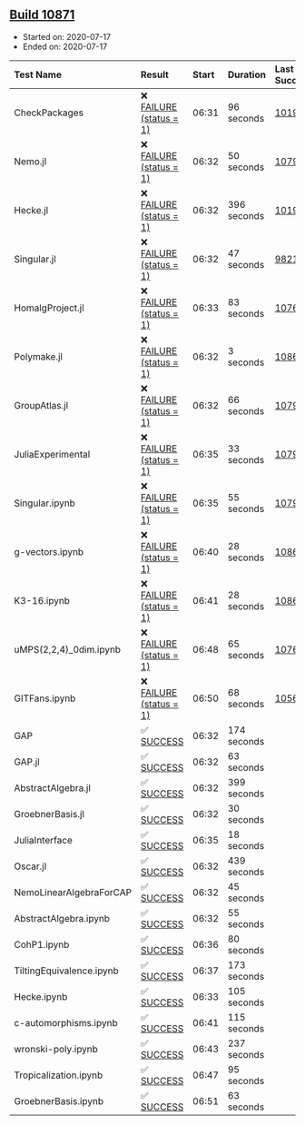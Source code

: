 ## [Build 10871](https://oscarci.mathematik.uni-kl.de/job/oscar/10871/)

* Started on: 2020-07-17
* Ended on: 2020-07-17

| Test Name    | Result | Start | Duration | Last Success | First Failure |
|:-------------|:-------|:------|:---------|:-------------|:--------------|
| CheckPackages | ❌ [FAILURE (status = 1)](https://oscarci.mathematik.uni-kl.de/job/oscar/10871/artifact/logs/build-10871/CheckPackages.log) | 06:31 | 96 seconds | [10197](https://oscarci.mathematik.uni-kl.de/job/oscar/10197/) | [10198](https://oscarci.mathematik.uni-kl.de/job/oscar/10198/) |
| Nemo.jl | ❌ [FAILURE (status = 1)](https://oscarci.mathematik.uni-kl.de/job/oscar/10871/artifact/logs/build-10871/Nemo.jl.log) | 06:32 | 50 seconds | [10790](https://oscarci.mathematik.uni-kl.de/job/oscar/10790/) | [10791](https://oscarci.mathematik.uni-kl.de/job/oscar/10791/) |
| Hecke.jl | ❌ [FAILURE (status = 1)](https://oscarci.mathematik.uni-kl.de/job/oscar/10871/artifact/logs/build-10871/Hecke.jl.log) | 06:32 | 396 seconds | [10197](https://oscarci.mathematik.uni-kl.de/job/oscar/10197/) | [10198](https://oscarci.mathematik.uni-kl.de/job/oscar/10198/) |
| Singular.jl | ❌ [FAILURE (status = 1)](https://oscarci.mathematik.uni-kl.de/job/oscar/10871/artifact/logs/build-10871/Singular.jl.log) | 06:32 | 47 seconds | [9821](https://oscarci.mathematik.uni-kl.de/job/oscar/9821/) | [9822](https://oscarci.mathematik.uni-kl.de/job/oscar/9822/) |
| HomalgProject.jl | ❌ [FAILURE (status = 1)](https://oscarci.mathematik.uni-kl.de/job/oscar/10871/artifact/logs/build-10871/HomalgProject.jl.log) | 06:33 | 83 seconds | [10765](https://oscarci.mathematik.uni-kl.de/job/oscar/10765/) | [10766](https://oscarci.mathematik.uni-kl.de/job/oscar/10766/) |
| Polymake.jl | ❌ [FAILURE (status = 1)](https://oscarci.mathematik.uni-kl.de/job/oscar/10871/artifact/logs/build-10871/Polymake.jl.log) | 06:32 | 3 seconds | [10862](https://oscarci.mathematik.uni-kl.de/job/oscar/10862/) | [10863](https://oscarci.mathematik.uni-kl.de/job/oscar/10863/) |
| GroupAtlas.jl | ❌ [FAILURE (status = 1)](https://oscarci.mathematik.uni-kl.de/job/oscar/10871/artifact/logs/build-10871/GroupAtlas.jl.log) | 06:32 | 66 seconds | [10790](https://oscarci.mathematik.uni-kl.de/job/oscar/10790/) | [10791](https://oscarci.mathematik.uni-kl.de/job/oscar/10791/) |
| JuliaExperimental | ❌ [FAILURE (status = 1)](https://oscarci.mathematik.uni-kl.de/job/oscar/10871/artifact/logs/build-10871/JuliaExperimental.log) | 06:35 | 33 seconds | [10790](https://oscarci.mathematik.uni-kl.de/job/oscar/10790/) | [10791](https://oscarci.mathematik.uni-kl.de/job/oscar/10791/) |
| Singular.ipynb | ❌ [FAILURE (status = 1)](https://oscarci.mathematik.uni-kl.de/job/oscar/10871/artifact/logs/build-10871/Singular.ipynb.log) | 06:35 | 55 seconds | [10790](https://oscarci.mathematik.uni-kl.de/job/oscar/10790/) | [10791](https://oscarci.mathematik.uni-kl.de/job/oscar/10791/) |
| g-vectors.ipynb | ❌ [FAILURE (status = 1)](https://oscarci.mathematik.uni-kl.de/job/oscar/10871/artifact/logs/build-10871/g-vectors.ipynb.log) | 06:40 | 28 seconds | [10862](https://oscarci.mathematik.uni-kl.de/job/oscar/10862/) | [10863](https://oscarci.mathematik.uni-kl.de/job/oscar/10863/) |
| K3-16.ipynb | ❌ [FAILURE (status = 1)](https://oscarci.mathematik.uni-kl.de/job/oscar/10871/artifact/logs/build-10871/K3-16.ipynb.log) | 06:41 | 28 seconds | [10862](https://oscarci.mathematik.uni-kl.de/job/oscar/10862/) | [10863](https://oscarci.mathematik.uni-kl.de/job/oscar/10863/) |
| uMPS(2,2,4)_0dim.ipynb | ❌ [FAILURE (status = 1)](https://oscarci.mathematik.uni-kl.de/job/oscar/10871/artifact/logs/build-10871/uMPS-2-2-4-_0dim.ipynb.log) | 06:48 | 65 seconds | [10765](https://oscarci.mathematik.uni-kl.de/job/oscar/10765/) | [10766](https://oscarci.mathematik.uni-kl.de/job/oscar/10766/) |
| GITFans.ipynb | ❌ [FAILURE (status = 1)](https://oscarci.mathematik.uni-kl.de/job/oscar/10871/artifact/logs/build-10871/GITFans.ipynb.log) | 06:50 | 68 seconds | [10566](https://oscarci.mathematik.uni-kl.de/job/oscar/10566/) | [10567](https://oscarci.mathematik.uni-kl.de/job/oscar/10567/) |
| GAP | ✅ [SUCCESS](https://oscarci.mathematik.uni-kl.de/job/oscar/10871/artifact/logs/build-10871/GAP.log) | 06:32 | 174 seconds |  |  |
| GAP.jl | ✅ [SUCCESS](https://oscarci.mathematik.uni-kl.de/job/oscar/10871/artifact/logs/build-10871/GAP.jl.log) | 06:32 | 63 seconds |  |  |
| AbstractAlgebra.jl | ✅ [SUCCESS](https://oscarci.mathematik.uni-kl.de/job/oscar/10871/artifact/logs/build-10871/AbstractAlgebra.jl.log) | 06:32 | 399 seconds |  |  |
| GroebnerBasis.jl | ✅ [SUCCESS](https://oscarci.mathematik.uni-kl.de/job/oscar/10871/artifact/logs/build-10871/GroebnerBasis.jl.log) | 06:32 | 30 seconds |  |  |
| JuliaInterface | ✅ [SUCCESS](https://oscarci.mathematik.uni-kl.de/job/oscar/10871/artifact/logs/build-10871/JuliaInterface.log) | 06:35 | 18 seconds |  |  |
| Oscar.jl | ✅ [SUCCESS](https://oscarci.mathematik.uni-kl.de/job/oscar/10871/artifact/logs/build-10871/Oscar.jl.log) | 06:32 | 439 seconds |  |  |
| NemoLinearAlgebraForCAP | ✅ [SUCCESS](https://oscarci.mathematik.uni-kl.de/job/oscar/10871/artifact/logs/build-10871/NemoLinearAlgebraForCAP.log) | 06:32 | 45 seconds |  |  |
| AbstractAlgebra.ipynb | ✅ [SUCCESS](https://oscarci.mathematik.uni-kl.de/job/oscar/10871/artifact/logs/build-10871/AbstractAlgebra.ipynb.log) | 06:32 | 55 seconds |  |  |
| CohP1.ipynb | ✅ [SUCCESS](https://oscarci.mathematik.uni-kl.de/job/oscar/10871/artifact/logs/build-10871/CohP1.ipynb.log) | 06:36 | 80 seconds |  |  |
| TiltingEquivalence.ipynb | ✅ [SUCCESS](https://oscarci.mathematik.uni-kl.de/job/oscar/10871/artifact/logs/build-10871/TiltingEquivalence.ipynb.log) | 06:37 | 173 seconds |  |  |
| Hecke.ipynb | ✅ [SUCCESS](https://oscarci.mathematik.uni-kl.de/job/oscar/10871/artifact/logs/build-10871/Hecke.ipynb.log) | 06:33 | 105 seconds |  |  |
| c-automorphisms.ipynb | ✅ [SUCCESS](https://oscarci.mathematik.uni-kl.de/job/oscar/10871/artifact/logs/build-10871/c-automorphisms.ipynb.log) | 06:41 | 115 seconds |  |  |
| wronski-poly.ipynb | ✅ [SUCCESS](https://oscarci.mathematik.uni-kl.de/job/oscar/10871/artifact/logs/build-10871/wronski-poly.ipynb.log) | 06:43 | 237 seconds |  |  |
| Tropicalization.ipynb | ✅ [SUCCESS](https://oscarci.mathematik.uni-kl.de/job/oscar/10871/artifact/logs/build-10871/Tropicalization.ipynb.log) | 06:47 | 95 seconds |  |  |
| GroebnerBasis.ipynb | ✅ [SUCCESS](https://oscarci.mathematik.uni-kl.de/job/oscar/10871/artifact/logs/build-10871/GroebnerBasis.ipynb.log) | 06:51 | 63 seconds |  |  |
